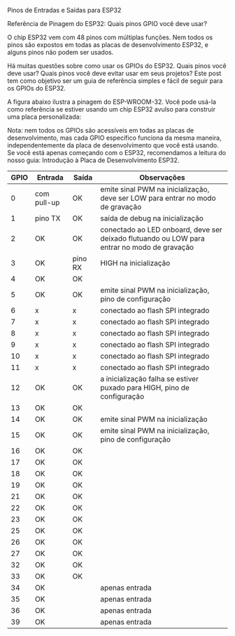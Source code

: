 Pinos de Entradas e Saídas para ESP32

Referência de Pinagem do ESP32: Quais pinos GPIO você deve usar?

O chip ESP32 vem com 48 pinos com múltiplas funções. Nem todos os pinos são expostos em todas as placas de desenvolvimento ESP32, e alguns pinos não podem ser usados.

Há muitas questões sobre como usar os GPIOs do ESP32. Quais pinos você deve usar? Quais pinos você deve evitar usar em seus projetos? Este post tem como objetivo ser um guia de referência simples e fácil de seguir para os GPIOs do ESP32.

A figura abaixo ilustra a pinagem do ESP-WROOM-32. Você pode usá-la como referência se estiver usando um chip ESP32 avulso para construir uma placa personalizada:


Nota: nem todos os GPIOs são acessíveis em todas as placas de desenvolvimento, mas cada GPIO específico funciona da mesma maneira, independentemente da placa de desenvolvimento que você está usando. Se você está apenas começando com o ESP32, recomendamos a leitura do nosso guia: Introdução à Placa de Desenvolvimento ESP32.




| GPIO | Entrada    | Saída | Observações                                                           |
|------|------------|-------|-----------------------------------------------------------------------|
| 0    | com pull-up| OK    | emite sinal PWM na inicialização, deve ser LOW para entrar no modo de gravação |
| 1    | pino TX    | OK    | saída de debug na inicialização                                       |
| 2    | OK         | OK    | conectado ao LED onboard, deve ser deixado flutuando ou LOW para entrar no modo de gravação |
| 3    | OK         | pino RX| HIGH na inicialização                                                 |
| 4    | OK         | OK    |                                                                       |
| 5    | OK         | OK    | emite sinal PWM na inicialização, pino de configuração                |
| 6    | x          | x     | conectado ao flash SPI integrado                                      |
| 7    | x          | x     | conectado ao flash SPI integrado                                      |
| 8    | x          | x     | conectado ao flash SPI integrado                                      |
| 9    | x          | x     | conectado ao flash SPI integrado                                      |
| 10   | x          | x     | conectado ao flash SPI integrado                                      |
| 11   | x          | x     | conectado ao flash SPI integrado                                      |
| 12   | OK         | OK    | a inicialização falha se estiver puxado para HIGH, pino de configuração|
| 13   | OK         | OK    |                                                                       |
| 14   | OK         | OK    | emite sinal PWM na inicialização                                      |
| 15   | OK         | OK    | emite sinal PWM na inicialização, pino de configuração                |
| 16   | OK         | OK    |                                                                       |
| 17   | OK         | OK    |                                                                       |
| 18   | OK         | OK    |                                                                       |
| 19   | OK         | OK    |                                                                       |
| 21   | OK         | OK    |                                                                       |
| 22   | OK         | OK    |                                                                       |
| 23   | OK         | OK    |                                                                       |
| 25   | OK         | OK    |                                                                       |
| 26   | OK         | OK    |                                                                       |
| 27   | OK         | OK    |                                                                       |
| 32   | OK         | OK    |                                                                       |
| 33   | OK         | OK    |                                                                       |
| 34   | OK         |       | apenas entrada                                                        |
| 35   | OK         |       | apenas entrada                                                        |
| 36   | OK         |       | apenas entrada                                                        |
| 39   | OK         |       | apenas entrada                                                        |


